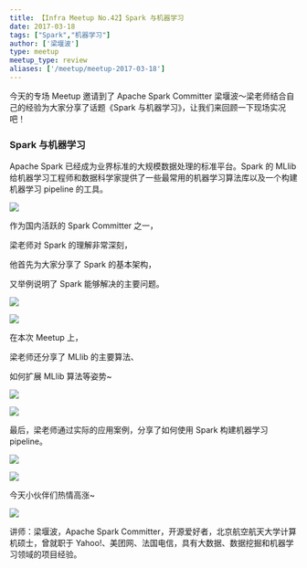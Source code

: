 ```yaml
---
title: 【Infra Meetup No.42】Spark 与机器学习 
date: 2017-03-18
tags: ["Spark","机器学习"]
author: ['梁堰波']
type: meetup
meetup_type: review
aliases: ['/meetup/meetup-2017-03-18']
---
```



今天的专场 Meetup 邀请到了 Apache Spark Committer 梁堰波～梁老师结合自己的经验为大家分享了话题《Spark 与机器学习》，让我们来回顾一下现场实况吧！

### Spark 与机器学习

Apache Spark 已经成为业界标准的大规模数据处理的标准平台。Spark 的 MLlib 给机器学习工程师和数据科学家提供了一些最常用的机器学习算法库以及一个构建机器学习 pipeline 的工具。

![](media/meetup-42-20170318/1.jpeg)

作为国内活跃的 Spark Committer 之一，

梁老师对 Spark 的理解非常深刻，

他首先为大家分享了 Spark 的基本架构，

又举例说明了 Spark 能够解决的主要问题。

![](media/meetup-42-20170318/2.jpeg)

![](media/meetup-42-20170318/3.jpeg)

在本次 Meetup 上，

梁老师还分享了 MLlib 的主要算法、

如何扩展 MLlib 算法等姿势~

![](media/meetup-42-20170318/4.jpeg)

![](media/meetup-42-20170318/5.jpeg)

最后，梁老师通过实际的应用案例，分享了如何使用 Spark 构建机器学习 pipeline。

![](media/meetup-42-20170318/6.jpeg)

![](media/meetup-42-20170318/7.jpeg)

今天小伙伴们热情高涨~

![](media/meetup-42-20170318/8.jpeg)

讲师：梁堰波，Apache Spark Committer，开源爱好者，北京航空航天大学计算机硕士，曾就职于 Yahoo!、美团网、法国电信，具有大数据、数据挖掘和机器学习领域的项目经验。
